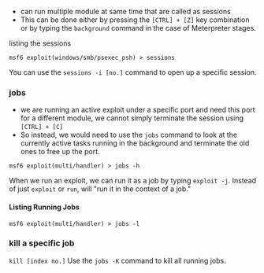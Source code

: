 - can run multiple module at same time that are called as sessions
- This can be done either by pressing the `[CTRL] + [Z]` key combination or by typing the `background` command in the case of Meterpreter stages.

listing the sessions
```shell-session
msf6 exploit(windows/smb/psexec_psh) > sessions
```

You can use the `sessions -i [no.]` command to open up a specific session.

### jobs
- we are running an active exploit under a specific port and need this port for a different module, we cannot simply terminate the session using `[CTRL] + [C]`
- So instead, we would need to use the `jobs` command to look at the currently active tasks running in the background and terminate the old ones to free up the port.

```shell-session
msf6 exploit(multi/handler) > jobs -h
```

When we run an exploit, we can run it as a job by typing `exploit -j`.
Instead of just `exploit` or `run`, will "run it in the context of a job."

#### Listing Running Jobs
```shell-session
msf6 exploit(multi/handler) > jobs -l
```

### kill a specific job 
`kill [index no.]`
Use the `jobs -K` command to kill all running jobs.
